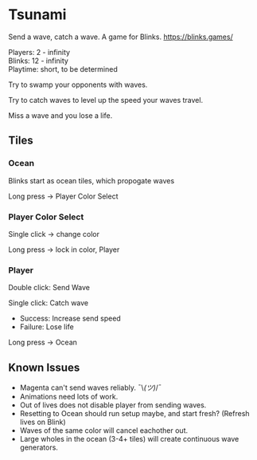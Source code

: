 # Tsunami

Send a wave, catch a wave. A game for Blinks. https://blinks.games/

Players: 2 - infinity  
Blinks: 12 - infinity  
Playtime: short, to be determined

Try to swamp your opponents with waves.

Try to catch waves to level up the speed your waves travel.

Miss a wave and you lose a life.

## Tiles

### Ocean

Blinks start as ocean tiles, which propogate waves

Long press -> Player Color Select

### Player Color Select

Single click -> change color

Long press -> lock in color, Player

### Player

Double click: Send Wave

Single click: Catch wave

- Success: Increase send speed
- Failure: Lose life

Long press -> Ocean

## Known Issues

- Magenta can't send waves reliably. ¯\\_(ツ)_/¯
- Animations need lots of work.
- Out of lives does not disable player from sending waves.
- Resetting to Ocean should run setup maybe, and start fresh? (Refresh lives on Blink)
- Waves of the same color will cancel eachother out.
- Large wholes in the ocean (3-4+ tiles) will create continuous wave generators.
